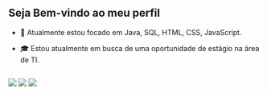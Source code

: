  ## Seja Bem-vindo ao meu perfil

- 🌱 Atualmente estou focado em Java, SQL, HTML, CSS, JavaScript.
- 🎓 Estou atualmente em busca de uma oportunidade de estágio na área de TI.

  ##

<div> 
  <a href="https://www.linkedin.com/in/caiotelesz" target="_blank"><img src="https://img.shields.io/badge/-LinkedIn-%230077B5?style=for-the-badge&logo=linkedin&logoColor=white" target="_blank"></a> 
  <a href = "mailto:caioteles1267@gmail.com"><img src="https://img.shields.io/badge/-Gmail-%23333?style=for-the-badge&logo=gmail&logoColor=white" target="_blank"></a>
  <a href="https://instagram.com/caiotelesz" target="_blank"><img src="https://img.shields.io/badge/-Instagram-%23E4405F?style=for-the-badge&logo=instagram&logoColor=white" target="_blank"></a>  
</div>
